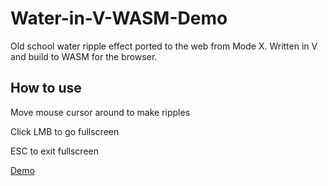 # Water-in-V-WASM-Demo
Old school water ripple effect ported to the web from Mode X.
Written in V and build to WASM for the browser.

## How to use
Move mouse cursor around to make ripples

Click LMB to go fullscreen

ESC to exit fullscreen

[Demo](https://sewerynkaminski.github.io/Water-in-V-WASM-Demo/)
